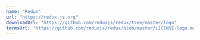```yaml
---
name: "Redux"
url: "https://redux.js.org"
downloadUrl: "https://github.com/reduxjs/redux/tree/master/logo"
termsUrl: "https://github.com/reduxjs/redux/blob/master/LICENSE-logo.md"
---
```

